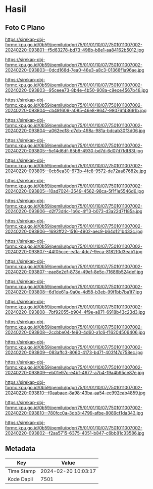 # Hasil

## Foto C Plano

https://sirekap-obj-formc.kpu.go.id/0b59/pemilu/pdpr/75/01/01/10/07/7501011007002-20240220-093801--f5d63278-bd73-498b-b8e1-aa84162b5012.jpg

https://sirekap-obj-formc.kpu.go.id/0b59/pemilu/pdpr/75/01/01/10/07/7501011007002-20240220-093803--0dcd168d-7ea0-46e3-a8c3-01368f1a96ae.jpg

https://sirekap-obj-formc.kpu.go.id/0b59/pemilu/pdpr/75/01/01/10/07/7501011007002-20240220-093803--95ceee73-8b4e-4b50-908a-c9ece4567b48.jpg

https://sirekap-obj-formc.kpu.go.id/0b59/pemilu/pdpr/75/01/01/10/07/7501011007002-20240220-093804--cb491609-a085-46e8-9647-98076f43691b.jpg

https://sirekap-obj-formc.kpu.go.id/0b59/pemilu/pdpr/75/01/01/10/07/7501011007002-20240220-093804--a062edf8-d7cb-498a-981a-bdcab30f3d06.jpg

https://sirekap-obj-formc.kpu.go.id/0b59/pemilu/pdpr/75/01/01/10/07/7501011007002-20240220-093805--5e14d6df-65b8-4930-bd7d-6d07d7fdf83f.jpg

https://sirekap-obj-formc.kpu.go.id/0b59/pemilu/pdpr/75/01/01/10/07/7501011007002-20240220-093805--0cb5ea30-673b-4fc8-9572-de72aa87682e.jpg

https://sirekap-obj-formc.kpu.go.id/0b59/pemilu/pdpr/75/01/01/10/07/7501011007002-20240220-093805--10ad7024-3549-4562-98ca-5f1f1e5546d6.jpg

https://sirekap-obj-formc.kpu.go.id/0b59/pemilu/pdpr/75/01/01/10/07/7501011007002-20240220-093806--d2f73d4c-1b6c-4f13-b073-d3a22d7f185a.jpg

https://sirekap-obj-formc.kpu.go.id/0b59/pemilu/pdpr/75/01/01/10/07/7501011007002-20240220-093806--1693ff22-1516-4902-aec9-b64d121b433c.jpg

https://sirekap-obj-formc.kpu.go.id/0b59/pemilu/pdpr/75/01/01/10/07/7501011007002-20240220-093807--44f05cce-ea1a-4dc7-9eca-8182f0d3eab1.jpg

https://sirekap-obj-formc.kpu.go.id/0b59/pemilu/pdpr/75/01/01/10/07/7501011007002-20240220-093807--eae8e2df-873d-49ef-8e5c-71686b524def.jpg

https://sirekap-obj-formc.kpu.go.id/0b59/pemilu/pdpr/75/01/01/10/07/7501011007002-20240220-093808--6d1de61a-9a0e-4d58-b3eb-99f1bb7ba1f7.jpg

https://sirekap-obj-formc.kpu.go.id/0b59/pemilu/pdpr/75/01/01/10/07/7501011007002-20240220-093808--7bf92055-b904-4f9e-a871-6918b43c23d3.jpg

https://sirekap-obj-formc.kpu.go.id/0b59/pemilu/pdpr/75/01/01/10/07/7501011007002-20240220-093808--2ccbbe04-fe90-4d60-a1c6-f16204506406.jpg

https://sirekap-obj-formc.kpu.go.id/0b59/pemilu/pdpr/75/01/01/10/07/7501011007002-20240220-093809--083affc3-8060-4173-bd71-403f47c758ec.jpg

https://sirekap-obj-formc.kpu.go.id/0b59/pemilu/pdpr/75/01/01/10/07/7501011007002-20240220-093809--eb01e97c-e4bf-4977-a7b4-19a4b95ce87e.jpg

https://sirekap-obj-formc.kpu.go.id/0b59/pemilu/pdpr/75/01/01/10/07/7501011007002-20240220-093810--f0aabaae-8a98-43ba-aa54-ec992cab4859.jpg

https://sirekap-obj-formc.kpu.go.id/0b59/pemilu/pdpr/75/01/01/10/07/7501011007002-20240220-093810--780fcc0a-3db3-4799-afbe-8089cf1da343.jpg

https://sirekap-obj-formc.kpu.go.id/0b59/pemilu/pdpr/75/01/01/10/07/7501011007002-20240220-093802--f2aa5715-6375-4051-b847-c6bb81c33586.jpg


## Metadata

| Key        | Value               |
| ---------- | ------------------- |
| Time Stamp | 2024-02-20 10:03:17 |
| Kode Dapil | 7501                |



